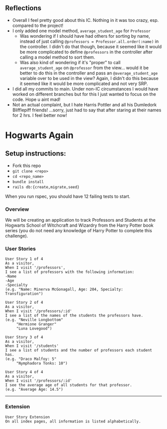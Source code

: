 ## Reflections
   * Overall I feel pretty good about this IC. Nothing in it was too crazy, esp. compared to the project!
   * I only added one model method, `average_student_age` for `Professor`
      * Was wondering if I should have had others for sorting by name, instead of just calling `@professors = Professor.all.order(:name)` in the controller. I didn't do that though, because it seemed like it would be more complicated to define `@professors` in the controller after calling a model method to sort them.
      * Was also kind of wondering if it's "proper" to call `average_student_age` on `@professor` from the view... would it be better to do this in the controller and pass an `@average_student_age` variable over to be used in the view? Again, I didn't do this because it seemed like it would be more complicated and not very SRP.
   * I did all my commits to main. Under non-IC circumstances I would have worked on different branches but for this I just wanted to focus on the code. Hope u aint mad!
   * Not an actual complaint, but I hate Harris Pottler and all his Dumledork Blifflepiff friends! ...sorry, just had to say that after staring at their names for 2 hrs. I feel better now!

# Hogwarts Again

## Setup instructions:
  - Fork this repo
  - `git clone <repo>`
  - `cd <repo_name>`
  - `bundle install`
  - `rails db:{create,migrate,seed}`

When you run rspec, you should have 12 failing tests to start.  

###  Overview

We will be creating an application to track Professors and Students at the Hogwarts School of Witchcraft and Wizardry from the Harry Potter book series (you do not need any knowledge of Harry Potter to complete this challenge). 

 
### User Stories
 
```
User Story 1 of 4
As a visitor,
When I visit '/professors',
I see a list of professors with the following information:
-Name
-Age
-Specialty
(e.g. "Name: Minerva McGonagall, Age: 204, Specialty: Transfiguration")
```
```
User Story 2 of 4
As a visitor,
When I visit '/professors/:id'
I see a list of the names of the students the professors have.
(e.g. "Neville Longbottom"
     "Hermione Granger"
     "Luna Lovegood")
```
```
User Story 3 of 4
As a visitor,
When I visit '/students'
I see a list of students and the number of professors each student has.
(e.g. "Draco Malfoy: 5"
     "Nymphadora Tonks: 10")
```
```
User Story 4 of 4
As a visitor,
When I visit '/professors/:id'
I see the average age of all students for that professor.
(e.g. "Average Age: 14.5")
```
---
### Extension
```
User Story Extension
On all index pages, all information is listed alphabetically.
	

